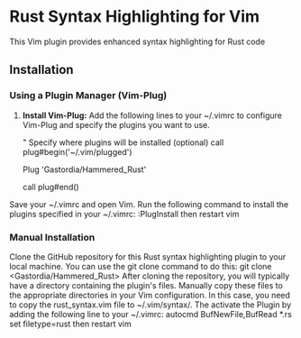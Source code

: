 # Rust Syntax Highlighting for Vim

This Vim plugin provides enhanced syntax highlighting for Rust code

## Installation

### Using a Plugin Manager (Vim-Plug)

1. **Install Vim-Plug:**
   Add the following lines to your ~/.vimrc to configure Vim-Plug and specify the plugins you want to use.

   " Specify where plugins will be installed (optional)
   call plug#begin('~/.vim/plugged')

   Plug 'Gastordia/Hammered_Rust'

   call plug#end()

  Save your ~/.vimrc and open Vim. Run the following command to install the plugins specified in your ~/.vimrc:
  :PlugInstall
  then restart vim
### Manual Installation
   Clone the GitHub repository for this Rust syntax highlighting plugin to your local machine. You can use the git clone command to do this:
   git clone <Gastordia/Hammered_Rust>
   After cloning the repository, you will typically have a directory containing the plugin's files. Manually copy these files to the appropriate directories in your Vim configuration. In this case, you need to copy the rust_syntax.vim file to ~/.vim/syntax/.
   The activate the Plugin by adding the following line to your  ~/.vimrc:
     autocmd BufNewFile,BufRead *.rs set filetype=rust
  then restart vim
  
  
